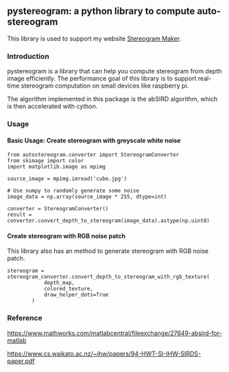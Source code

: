 ## pystereogram: a python library to compute auto-stereogram

This library is used to support my website [Stereogram Maker](https://yx.stereogram-maker.com/).

### Introduction

pystereogram is a library that can help you compute stereogram from depth image efficiently. 
The performance goal of this library is to support real-time stereogram computation on small devices like raspberry pi.

The algorithm implemented in this package is the abSIRD algorithm, which is then accelerated with cython.

### Usage

#### Basic Usage: Create stereogram with greyscale white noise

```
from autostereogram.converter import StereogramConverter
from skimage import color
import matplotlib.image as mpimg

source_image = mpimg.imread('cube.jpg')

# Use numpy to randomly generate some noise
image_data = np.array(source_image * 255, dtype=int)

converter = StereogramConverter()
result = converter.convert_depth_to_stereogram(image_data).astype(np.uint8)
```

#### Create stereogram with RGB noise patch

This library also has an method to generate stereogram with RGB noise patch.

```
stereogram = stereogram_converter.convert_depth_to_stereogram_with_rgb_texture(
            depth_map,
            colored_texture,
            draw_helper_dots=True
        )
```
### Reference

https://www.mathworks.com/matlabcentral/fileexchange/27649-absird-for-matlab

https://www.cs.waikato.ac.nz/~ihw/papers/94-HWT-SI-IHW-SIRDS-paper.pdf
